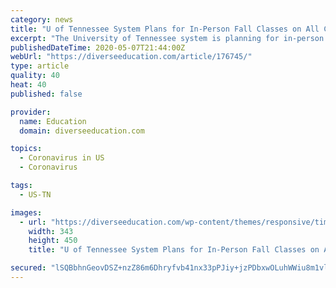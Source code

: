 ```yaml
---
category: news
title: "U of Tennessee System Plans for In-Person Fall Classes on All Campuses"
excerpt: "The University of Tennessee system is planning for in-person classes on all campuses this coming fall amid the coronavirus pandemic, reported WATE. [caption"
publishedDateTime: 2020-05-07T21:44:00Z
webUrl: "https://diverseeducation.com/article/176745/"
type: article
quality: 40
heat: 40
published: false

provider:
  name: Education
  domain: diverseeducation.com

topics:
  - Coronavirus in US
  - Coronavirus

tags:
  - US-TN

images:
  - url: "https://diverseeducation.com/wp-content/themes/responsive/timthumb.php?src=https%3A%2F%2Fs3.amazonaws.com%2Fimages-diverse%2Fuploads%2F2020%2F04%2F27134031%2FDIVERSE-APR30.png&q=90&h=450&zc=1"
    width: 343
    height: 450
    title: "U of Tennessee System Plans for In-Person Fall Classes on All Campuses"

secured: "lSQBbhnGeovDSZ+nzZ86m6Dhryfvb41nx33pPJiy+jzPDbxwOLuhWWiu8m1vl9q9XG2sITtP8LSwJ9031cVpoX93RQgxaP8RbOe8CQs23Ue6IR8r9oXUWVtwPqPuFWIhXY1ZBY3WtFyPXNzXd9oZTtVmwfSAQRuW0wE3d0O2pzkT96JYFiEvzF6Eqb8TthOA2l+rQ5FtdP4GF2ANM7CIGsSBFY/MZ7/HGWSRrOfbOud0P9ZXczkkfioYRHIGnFWul25CZdmHmvSKqRsDuB70aXYf7pHIle0F9SqIGH2COX0YHdmgX1tH/phYLhyhQIcp;37R8InYOCEJoE/tSJxaP7w=="
---
```


